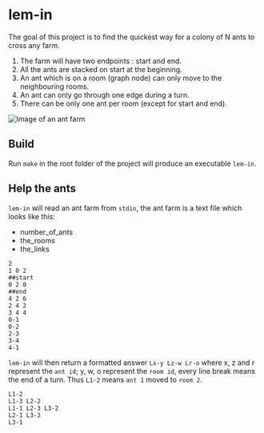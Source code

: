 # lem-in
The goal of this project is to find the quickest way for a colony of N ants to cross any farm.

1. The farm will have two endpoints : start and end.
2. All the ants are stacked on start at the beginning.
3. An ant which is on a room (graph node) can only move to the neighbouring rooms.
4. An ant can only go through one edge during a turn.
5. There can be only one ant per room (except for start and end).

![Image of an ant farm](https://github.com/borisdibon/lem-in/blob/master/ant_colony.png?raw=true)

## Build
Run `make` in the root folder of the project will produce an executable `lem-in`.

## Help the ants
`lem-in` will read an ant farm from `stdin`, the ant farm is a text file which looks like this: 

* number_of_ants
* the_rooms
* the_links

```
2
1 0 2
##start
0 2 0
##end
4 2 6
2 4 2
3 4 4
0-1
0-2
2-3
3-4
4-1
```
`lem-in` will then return a formatted answer `Lx-y Lz-w Lr-o` where x, z and r represent the `ant id`; y, w, o represent the `room id`, every line break means the end of a turn. Thus `L1-2` means `ant 1` moved to `room 2`. 

```
L1-2
L1-3 L2-2
L1-1 L2-3 L3-2
L2-1 L3-3
L3-1
```

